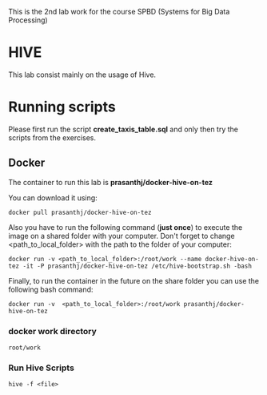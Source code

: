 This is the 2nd lab work for the course SPBD (Systems for Big Data Processing)


# HIVE
This lab consist mainly on the usage of Hive.

# Running scripts

Please first run the script **create_taxis_table.sql** and only then try the scripts from the exercises.


## Docker

The container to run this lab is **prasanthj/docker-hive-on-tez**

You can download it using:

```
docker pull prasanthj/docker-hive-on-tez
```

Also you have to run the following command (**just once**) to execute the image on a shared folder with your computer. Don't forget to change <path_to_local_folder> with the path to the folder of your computer:

```
docker run -v <path_to_local_folder>:/root/work --name docker-hive-on-tez -it -P prasanthj/docker-hive-on-tez /etc/hive-bootstrap.sh -bash
```

Finally, to run the container in the future on the share folder you can use the following bash command:

```
docker run -v  <path_to_local_folder>:/root/work prasanthj/docker-hive-on-tez
```

### docker work directory

```
root/work
```

### Run Hive Scripts
```
hive -f <file>
```
